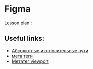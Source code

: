 ﻿# Figma

Lesson plan :


## Useful links:
+ [Абсолютные и относительные пути](http://htmlbook.ru/samhtml/ssylki/absolyutnye-i-otnositelnye-ssylki)
+ [мета теги](http://htmlbook.ru/html/meta)
+ [Метатег viewport](https://timeweb.com/ru/community/articles/metateg-viewport-pochemu-on-vazhen-i-kak-ego-pravilno-ispolzovat)